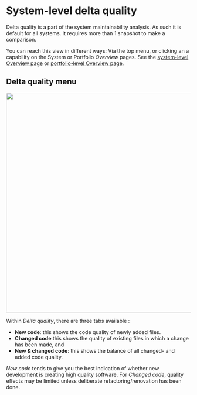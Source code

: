 # System-level delta quality
Delta quality is a part of the system maintainability analysis. As such it is default for all systems. It requires more than 1 snapshot to make a comparison. 

You can reach this view in different ways: Via the top menu, or clicking an a capability on the System or Portfolio *Overview* pages. See the [system-level Overview page](system-overview.md#navigating-to-capabilities) or [portfolio-level Overview page](portfolio-overview.md#navigating-to-capabilities).


## Delta quality menu
<img src="../images/system-delta-quality.png" width="600" />

Within *Delta quality*, there are three tabs available :
* **New code**: this shows the code quality of newly added files. 
* **Changed code**:this shows the quality of existing files in which a change has been made, and 
* **New & changed code**: this shows the balance of all changed- and added code quality. 

*New code* tends to give you the best indication of whether new development is creating high quality software. For *Changed code*, quality effects may be limited unless deliberate refactoring/renovation has been done.
